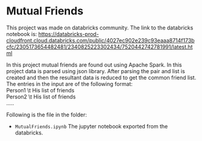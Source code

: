 # Mutual Friends
This project was made on databricks community. The link to the databricks notebook is: https://databricks-prod-cloudfront.cloud.databricks.com/public/4027ec902e239c93eaaa8714f173bcfc/2305173654482481/2340825223302434/7520442742781991/latest.html   

In this project mutual friends are found out using Apache Spark. In this project data is parsed using json library. After parsing the pair and list is created and then the resultant data is reduced to get the common friend list. The entries in the input are of the following format:  
Person1 \t His list of friends  
Person2 \t His list of friends  
.....

Following is the file in the folder:
* ```MutualFriends.ipynb``` The jupyter notebook exported from the databricks.

